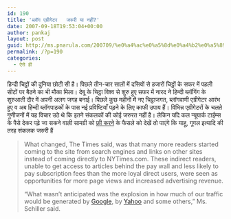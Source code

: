 ```yaml
---
id: 190
title: 'ब्लॉग एग्रीगेटर   जरुरी या नहीं?'
date: 2007-09-18T19:53:04+00:00
author: pankaj
layout: post
guid: http://ms.pnarula.com/200709/%e0%a4%ac%e0%a5%8d%e0%a4%b2%e0%a5%89%e0%a4%97-%e0%a4%8f%e0%a4%97%e0%a5%8d%e0%a4%b0%e0%a5%80%e0%a4%97%e0%a5%87%e0%a4%9f%e0%a4%b0-%e0%a4%9c%e0%a4%b0%e0%a5%81%e0%a4%b0%e0%a5%80-%e0%a4%af%e0%a4%be/
permalink: /?p=190
categories:
  - ऐसे ही
---
```

हिन्दी चिट्ठों की दुनिया छोटी सी है। पिछले तीन-चार सालों में दसियों से हजारों चिट्ठों के सफर में पहली सीटों पर बैठने का भी मौका मिला। देबू के चिट्ठा विश्व से शुरु हुए सफर में नारद ने हिन्दी ब्लॉगिंग के शुरुआती दौर में अपनी अलग जगह बनाई। पिछले कुछ महीनों में नए चिट्ठाजगत, ब्लॉगवाणी एग्रीगेटर आरंभ हुए व अब हिन्दी ब्लॉगपाठकों के पास नई प्रविष्टियाँ पढ़ने के लिए काफी उपाय हैं। विभिन्न एग्रीगेटरों के चलते गुणीजनों में यह विचार उठे थे कि इतने संकलकों की कोई जरुरत नहीं है। लेकिन यदि कल न्यूयार्क टाईम्स के पैसे देकर पढ़े जा सकने वाली सामग्री को [फ्री करने](http://www.nytimes.com/2007/09/18/business/media/18times.html) के फैसले को देखें तो पाएंगे कि याहू, गूगल इत्यादि की तरह संकलक जरुरी हैं

> What changed, The Times said, was that many more readers started coming to the site from search engines and links on other sites instead of coming directly to NYTimes.com. These indirect readers, unable to get access to articles behind the pay wall and less likely to pay subscription fees than the more loyal direct users, were seen as opportunities for more page views and increased advertising revenue. 
> 
> “What wasn’t anticipated was the explosion in how much of our traffic would be generated by [Google](http://topics.nytimes.com/top/news/business/companies/google_inc/index.html?inline=nyt-org), by [Yahoo](http://topics.nytimes.com/top/news/business/companies/yahoo_inc/index.html?inline=nyt-org) and some others,” Ms. Schiller said.
